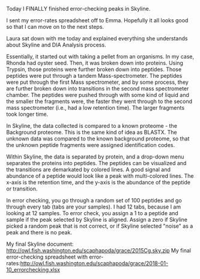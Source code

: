 Today I FINALLY finished error-checking peaks in Skyline.

I sent my error-rates spreadsheet off to Emma. Hopefully it all looks good so that I can move on to the next steps.

Laura sat down with me today and explained everything she understands about Skyline and DIA Analysis process.

Essentially, it started out with taking a pellet from an organisms. In my case, Rhonda had oyster seed. Then, it was broken down into proteins. Using Trypsin, those proteins were further broken down into peptides. Those peptides were put through a tandem Mass-spectrometer. The peptides were put through the first Mass spectrometer, and by some process, they are further broken down into transitions in the second mass spectrometer chamber. The peptides were pushed through with some kind of liquid and the smaller the fragments were, the faster they went through to the second mass spectrometer (i.e., had a low retention time). The larger fragments took longer time. 

In Skyline, the data collected is compared to a known proteome - the Background proteome. This is the same kind of idea as BLASTX. The unknown data was compared to the known background proteome, so that the unknown peptide fragments were assigned identification codes. 

Within Skyline, the data is separated by protein, and a drop-down menu separates the proteins into peptides. The peptides can be visualized and the transitions are demarkated by colored lines. A good signal and abundance of a peptide would look like a peak with multi-colored lines. The x-axis is the retention time, and the y-axis is the abundance of the peptide or transition. 

In error checking, you go through a random set of 100 peptides and go through every tab (tabs are your samples). I had 12 tabs, because I am looking at 12 samples. To error check, you assign a 1 to a peptide and sample if the peak selected by Skyline is aligned. Assign a zero if Skyline picked a random peak that is not correct, or if Skyline selected "noise" as a peak and there is no peak. 

My final Skyline document: http://owl.fish.washington.edu/scaphapoda/grace/2015Cg.sky.zip
My final error-checking spreadsheet with error-rates:http://owl.fish.washington.edu/scaphapoda/grace/2018-01-10_errorchecking.xlsx
